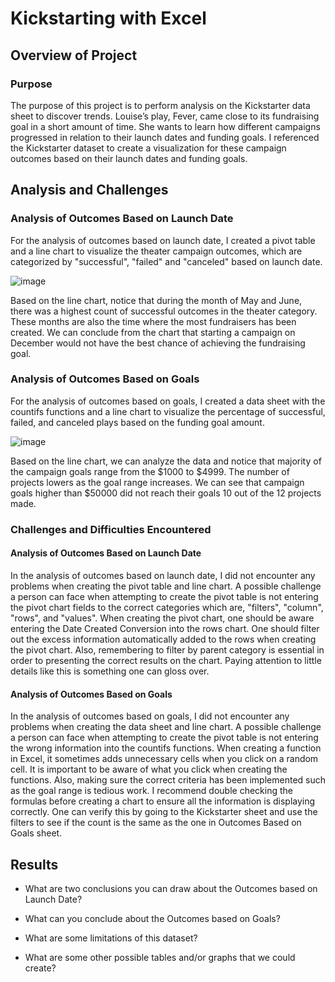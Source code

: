 # Kickstarting with Excel

## Overview of Project

### Purpose
The purpose of this project is to perform analysis on the Kickstarter data sheet to discover trends. Louise’s play, Fever, came close to its fundraising goal in a short amount of time. She wants to learn how different campaigns progressed in relation to their launch dates and funding goals. I referenced the Kickstarter dataset to create a visualization for these campaign outcomes based on their launch dates and funding goals.

## Analysis and Challenges

### Analysis of Outcomes Based on Launch Date
For the analysis of outcomes based on launch date, I created a pivot table and a line chart to visualize the theater campaign outcomes, which are categorized by "successful", "failed" and "canceled" based on launch date.

![image](https://user-images.githubusercontent.com/49353083/109394641-05d40100-78f6-11eb-91c5-fa5ae14e4c9e.png)

Based on the line chart, notice that during the month of May and June, there was a highest count of successful outcomes in the theater category. These months are also the time where the most fundraisers has been created. We can conclude from the chart that starting a campaign on December would not have the best chance of achieving the fundraising goal. 

### Analysis of Outcomes Based on Goals
For the analysis of outcomes based on goals, I created a data sheet with the countifs functions and a line chart to visualize the percentage of successful, failed, and canceled plays based on the funding goal amount. 

![image](https://user-images.githubusercontent.com/49353083/109395497-bb08b800-78fa-11eb-8e63-fc14b9c2d257.png)

Based on the line chart, we can analyze the data and notice that majority of the campaign goals range from the $1000 to $4999. The number of projects lowers as the goal range increases. We can see that campaign goals higher than $50000 did not reach their goals 10 out of the 12 projects made.  

### Challenges and Difficulties Encountered

#### Analysis of Outcomes Based on Launch Date
In the analysis of outcomes based on launch date, I did not encounter any problems when creating the pivot table and line chart. A possible challenge a person can face when attempting to create the pivot table is not entering the pivot chart fields to the correct categories which are, "filters", "column", "rows", and "values". When creating the pivot chart, one should be aware entering the Date Created Conversion into the rows chart. One should filter out the excess information automatically added to the rows when creating the pivot chart. Also, remembering to filter by parent category is essential in order to presenting the correct results on the chart. Paying attention to little details like this is something one can gloss over.

#### Analysis of Outcomes Based on Goals
In the analysis of outcomes based on goals, I did not encounter any problems when creating the data sheet and line chart. A possible challenge a person can face when attempting to create the pivot table is not entering the wrong information into the countifs functions. When creating a function in Excel, it sometimes adds unnecessary cells when you click on a random cell. It is important to be aware of what you click when creating the functions. Also, making sure the correct criteria has been implemented such as the goal range is tedious work. I recommend double checking the formulas before creating a chart to ensure all the information is displaying correctly. One can verify this by going to the Kickstarter sheet and use the filters to see if the count is the same as the one in Outcomes Based on Goals sheet.

## Results

- What are two conclusions you can draw about the Outcomes based on Launch Date?

- What can you conclude about the Outcomes based on Goals?

- What are some limitations of this dataset?

- What are some other possible tables and/or graphs that we could create?
